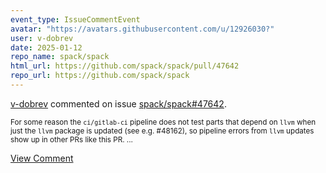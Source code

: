 ```yaml
---
event_type: IssueCommentEvent
avatar: "https://avatars.githubusercontent.com/u/12926030?"
user: v-dobrev
date: 2025-01-12
repo_name: spack/spack
html_url: https://github.com/spack/spack/pull/47642
repo_url: https://github.com/spack/spack
---
```


<a href='https://github.com/v-dobrev' target='_blank'>v-dobrev</a> commented on issue <a href='https://github.com/spack/spack/pull/47642' target='_blank'>spack/spack#47642</a>.

<small>For some reason the `ci/gitlab-ci` pipeline does not test parts that depend on `llvm` when just the `llvm` package is updated (see e.g.  #48162), so pipeline errors from `llvm` updates show up in other PRs like this PR....</small>

<a href='https://github.com/spack/spack/pull/47642' target='_blank'>View Comment</a>